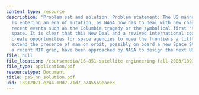 ```yaml
---
content_type: resource
description: 'Problem set and solution. Problem statement: The US manned space program
  is entering an era of mutation, as NASA now has to deal with new challenges, after
  recent events such as the Columbia tragedy or the symbolical first "taikonaut" in
  space. It is clear that this New Deal and a revived international cooperation will
  create opportunities for space agencies to move the frontiers a little farther and
  extend the presence of man on orbit, possibly on board a new Space Station. You,
  a recent MIT grad, have been approached by NASA to design the next US Space Station.'
file: null
file_location: /coursemedia/16-851-satellite-engineering-fall-2003/18912071e24410d771d7b745569eaee3_ps5_nn_solution.pdf
file_type: application/pdf
resourcetype: Document
title: ps5_nn_solution.pdf
uid: 18912071-e244-10d7-71d7-b745569eaee3
---
```

